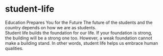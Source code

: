 # student-life
Education Prepares You for the Future
 The future of the students and the country depends on how we are as students.  
Student life builds the foundation for our life.
If your foundation is strong, the building will be a strong one too. However, a weak foundation cannot make a building stand. In other words, student life helps us embrace human qualities.
